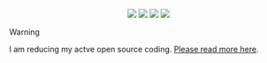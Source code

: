 <p align="center">
  <a href="https://soupbowl.io"><img src="https://img.shields.io/badge/has-website-138E96?style=for-the-badge&logo=html5&logoColor=white"/></a>
  <a href="https://mstdn.social/@soupbowl"><img src="https://img.shields.io/badge/has-mastodon-6364FF?style=for-the-badge&logo=mastodon&logoColor=white"/></a>
  <a href="https://lemmy.world/u/soupbowl"><img src="https://img.shields.io/badge/has-lemmy-00BC8C?style=for-the-badge&logo=lemmy&logoColor=white"/></a>
  <a href="https://discord.com/users/555374749019013141"><img src="https://img.shields.io/badge/has-discord-6364FF?style=for-the-badge&logo=discord&logoColor=white"/></a>
</p>

> [!WARNING]  
> I am reducing my actve open source coding. [Please read more here](https://blog.soupbowl.io/2023/12/state-of-open-source).
